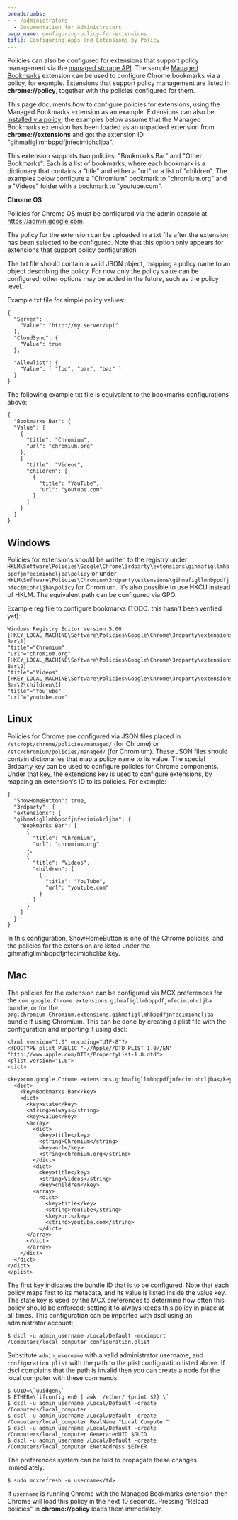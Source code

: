 ```yaml
---
breadcrumbs:
- - /administrators
  - Documentation for Administrators
page_name: configuring-policy-for-extensions
title: Configuring Apps and Extensions by Policy
---
```


Policies can also be configured for extensions that support policy management
via the [managed storage
API](http://developer.chrome.com/extensions/manifest/storage). The sample
[Managed
Bookmarks](http://developer.chrome.com/extensions/examples/extensions/managed_bookmarks.zip)
extension can be used to configure Chrome bookmarks via a policy, for example.
Extensions that support policy management are listed in **chrome://policy**,
together with the policies configured for them.

This page documents how to configure policies for extensions, using the Managed
Bookmarks extension as an example. Extensions can also be [installed via
policy](http://www.chromium.org/administrators/policy-list-3#ExtensionInstallForcelist);
the examples below assume that the Managed Bookmarks extension has been loaded
as an unpacked extension from **chrome://extensions** and got the extension ID
"gihmafigllmhbppdfjnfecimiohcljba".

This extension supports two policies: "Bookmarks Bar" and "Other Bookmarks".
Each is a list of bookmarks, where each bookmark is a dictionary that contains a
"title" and either a "url" or a list of "children". The examples below configure
a "Chromium" bookmark to "chromium.org" and a "Videos" folder with a bookmark to
"youtube.com".

**Chrome OS**

Policies for Chrome OS must be configured via the admin console at
<https://admin.google.com>.

The policy for the extension can be uploaded in a txt file after the extension
has been selected to be configured. Note that this option only appears for
extensions that support policy configuration.

The txt file should contain a valid JSON object, mapping a policy name to an
object describing the policy. For now only the policy value can be configured;
other options may be added in the future, such as the policy level.

Example txt file for simple policy values:

```
{
  "Server": {
    "Value": "http://my.server/api"
  },
  "CloudSync": {
    "Value": true
  },

  "Allowlist": {
    "Value": [ "foo", "bar", "baz" ]
  }
}
```

The following example txt file is equivalent to the bookmarks configurations
above:

```
{
  "Bookmarks Bar": {
  "Value": [
    {
      "title": "Chromium",
      "url": "chromium.org"
    },
    {
      "title": "Videos",
      "children": [
        {
          "title": "YouTube",
          "url": "youtube.com"
        }
      ]
    }
  ]
}
```

## Windows

Policies for extensions should be written to the registry under
`HKLM\Software\Policies\Google\Chrome\3rdparty\extensions\gihmafigllmhbppdfjnfecimiohcljba\policy`
or under
`HKLM\Software\Policies\Chromium\3rdparty\extensions\gihmafigllmhbppdfjnfecimiohcljba\policy`
for Chromium. It's also possible to use HKCU instead of HKLM. The equivalent
path can be configured via GPO.

Example reg file to configure bookmarks (TODO: this hasn't been verified yet):

```
Windows Registry Editor Version 5.00
[HKEY_LOCAL_MACHINE\Software\Policies\Google\Chrome\3rdparty\extensions\gihmafigllmhbppdfjnfecimiohcljba\policy\Bookmarks Bar\1]
"title"="Chromium"
"url"="chromium.org"
[HKEY_LOCAL_MACHINE\Software\Policies\Google\Chrome\3rdparty\extensions\gihmafigllmhbppdfjnfecimiohcljba\policy\Bookmarks Bar\2]
"title"="Videos"
[HKEY_LOCAL_MACHINE\Software\Policies\Google\Chrome\3rdparty\extensions\gihmafigllmhbppdfjnfecimiohcljba\policy\Bookmarks Bar\2\children\1]
"title"="YouTube"
"url"="youtube.com"
```

## Linux

Policies for Chrome are configured via JSON files placed in
`/etc/opt/chrome/policies/managed/` (for Chrome) or
`/etc/chromium/policies/managed/` (for Chromium). These JSON files should contain
dictionaries that map a policy name to its value. The special 3rdparty key can
be used to configure policies for Chrome components. Under that key, the
extensions key is used to configure extensions, by mapping an extension's ID to
its policies. For example:

```
{
  "ShowHomeButton": true,
  "3rdparty": {
  "extensions": {
  "gihmafigllmhbppdfjnfecimiohcljba": {
    "Bookmarks Bar": [
      {
        "title": "Chromium",
        "url": "chromium.org"
      },
      {
        "title": "Videos",
        "children": [
          {
            "title": "YouTube",
            "url": "youtube.com"
          }
        ]
      }
    ]
  }
}
```

In this configuration, ShowHomeButton is one of the Chrome policies, and the
policies for the extension are listed under the gihmafigllmhbppdfjnfecimiohcljba
key.

## Mac

The policies for the extension can be configured via MCX preferences for the
`com.google.Chrome.extensions.gihmafigllmhbppdfjnfecimiohcljba` bundle, or for the
`org.chromium.Chromium.extensions.gihmafigllmhbppdfjnfecimiohcljba` bundle if
using Chromium. This can be done by creating a plist file with the configuration
and importing it using dscl:

```
<?xml version="1.0" encoding="UTF-8"?>
<!DOCTYPE plist PUBLIC "-//Apple//DTD PLIST 1.0//EN" "http://www.apple.com/DTDs/PropertyList-1.0.dtd">
<plist version="1.0">
<dict>
  <key>com.google.Chrome.extensions.gihmafigllmhbppdfjnfecimiohcljba</key>
  <dict>
    <key>Bookmarks Bar</key>
    <dict>
      <key>state</key>
      <string>always</string>
      <key>value</key>
      <array>
        <dict>
          <key>title</key>
          <string>Chromium</string>
          <key>url</key>
          <string>chromium.org</string>
        </dict>
        <dict>
          <key>title</key>
          <string>Videos</string>
          <key>children</key>
        <array>
          <dict>
            <key>title</key>
            <string>YouTube</string>
            <key>url</key>
            <string>youtube.com</string>
          </dict>
      </array>
      </dict>
      </array>
    </dict>
  </dict>
</dict>
</plist>
```

The first key indicates the bundle ID that is to be configured. Note that each
policy maps first to its metadata, and its value is listed inside the value key.
The state key is used by the MCX preferences to determine how often this policy
should be enforced; setting it to always keeps this policy in place at all
times. This configuration can be imported with dscl using an administrator
account:

```
$ dscl -u admin_username /Local/Default -mcximport /Computers/local_computer configuration.plist
```

Substitute `admin_username` with a valid administrator username, and
`configuration.plist` with the path to the plist configuration listed above. If
dscl complains that the path is invalid then you can create a node for the local
computer with these commands:

```
$ GUID=\`uuidgen\`
$ ETHER=\`ifconfig en0 | awk '/ether/ {print $2}'\`
$ dscl -u admin_username /Local/Default -create /Computers/local_computer
$ dscl -u admin_username /Local/Default -create /Computers/local_computer RealName "Local Computer"
$ dscl -u admin_username /Local/Default -create /Computers/local_computer GeneratedUID $GUID
$ dscl -u admin_username /Local/Default -create /Computers/local_computer ENetAddress $ETHER
```

The preferences system can be told to propagate these changes immediately:

```
$ sudo mcxrefresh -n username</td>
```

If `username` is running Chrome with the Managed Bookmarks extension then Chrome
will load this policy in the next 10 seconds. Pressing "Reload policies" in
**chrome://policy** loads them immediately.
